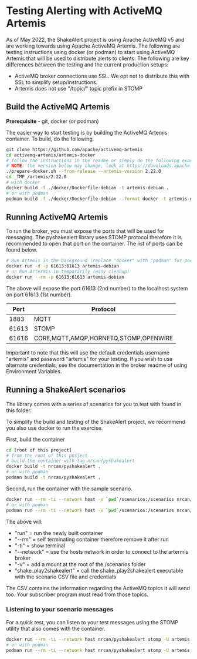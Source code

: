 # Testing Alerting with ActiveMQ Artemis

As of May 2022, the ShakeAlert project is using Apache ActiveMQ v5 and are working towards using Apache ActiveMQ Artemis.  The following are testing instructions using docker (or podman) to start using ActiveMQ Artemis that will be used to distribute alerts to clients.  The following are key differences between the testing and the current production setups:

* ActiveMQ broker connections use SSL.  We opt not to distribute this with SSL to simplify setup/instructions.
* Artemis does not use "/topic/" topic prefix in STOMP

## Build the ActiveMQ Artemis

**Prerequisite** - git, docker (or podman)

The easier way to start testing is by building the ActiveMQ Artemis container.  To build, do the following.

```bash
git clone https://github.com/apache/activemq-artemis
cd activemq-artemis/artemis-docker
# follow the instructions in the readme or simply do the following example
# NOTE: the version below may change, look at https://downloads.apache.org/activemq/activemq-artemis/, for the latest number
./prepare-docker.sh --from-release --artemis-version 2.22.0
cd _TMP_/artemis/2.22.0
# with docker
docker build -f ./docker/Dockerfile-debian -t artemis-debian .
# or with podman
podman build -f ./docker/Dockerfile-debian --format docker -t artemis-debian .
```

## Running ActiveMQ Artemis

To run the broker, you must expose the ports that will be used for messaging.  The pyshakealert library uses STOMP protocol
therefore it is recommended to open that port on the container.  The list of ports can be found below.

```bash
# Run Artemis in the background (replace "docker" with "podman" for podman)
docker run -d -p 61613:61613 artemis-debian
# or Run Artermis in temporarily (easy cleanup)
docker run --rm -p 61613:61613 artemis-debian
```

The above will expose the port 61613 (2nd number) to the localhost system on port 61613 (1st number).

| Port  | Protocol |
| ----- | -------- |
| 1883  | MQTT |
| 61613 | STOMP |
| 61616 | CORE,MQTT,AMQP,HORNETQ,STOMP,OPENWIRE |

Important to note that this will use the default credentials username "artemis" and password "artemis" for your testing.  If you wish to use alternate credentials, see the documentation in the broker readme of using Environment Variables.

## Running a ShakeAlert scenarios

The library comes with a series of scenarios for you to test with found in this folder.

To simplify the build and testing of the ShakeAlert project, we recommend you also use docker to run the exercise.

First, build the container

```bash
cd [root of this project]
# from the root of this porject
# build the container with tag nrcan/pyshakealert
docker build -t nrcan/pyshakealert .
# or with podman
podman build -t nrcan/pyshakealert .
```

Second, run the container with the sample scenario.

```bash
docker run --rm -ti --network host -v `pwd`/scenarios:/scenarios nrcan/pyshakealert shake_play2shakealert -f /scenarios/test/play.csv -u artemis -p artemis --log-level DEBUG
# or with podman
podman run --rm -ti --network host -v `pwd`/scenarios:/scenarios nrcan/pyshakealert shake_play2shakealert -f /scenarios/test/play.csv -u artemis -p artemis --log-level DEBUG
```

The above will:

* "run" = run the newly built container
* "--rm" = self terminating container therefore remove it after run
* "-ti" = show terminal
* "--network" = use the hosts network in order to connect to the artermis broker
* "-v" = add a mount at the root of the /scenarios folder
* "shake_play2shakealert" = call the shake_play2shakealert executable with the scenario CSV file and credentials

The CSV contains the information regarding the ActiveMQ topics it will send too.  Your subscriber program must read from those topics.

### Listening to your scenario messages

For a quick test, you can listen to your test messages using the STOMP utility that also comes with the container.

```bash
docker run --rm -ti --network host nrcan/pyshakealert stomp -U artemis -W artemis -L eew.#
# or with podman
podman run --rm -ti --network host nrcan/pyshakealert stomp -U artemis -W artemis -L eew.#
```
